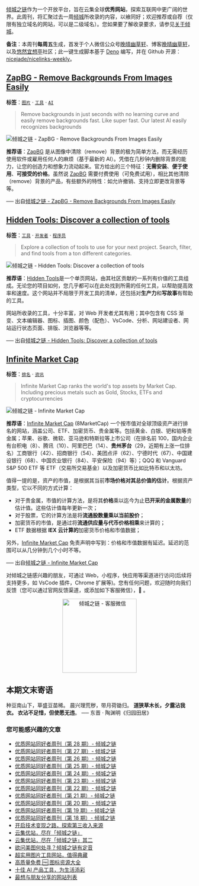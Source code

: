 [倾城之链](https://nicelinks.site/?utm_source=weekly)作为一个开放平台，旨在云集全球**优秀网站**，探索互联网中更广阔的世界。此周刊，将汇聚过去一周[倾城](https://nicelinks.site/?utm_source=weekly)所收录的内容，以飨同好；欢迎推荐或自荐（仅限有独立域名的网站，可以是二级域名）。您如果要了解收录要求，请参见[关于倾城](https://nicelinks.site/about?utm_source=weekly)。

**备注**：本周刊**每周五**生成，首发于个人微信公众号[晚晴幽草轩](https://mp.weixin.qq.com/mp/appmsgalbum?__biz=MzI5MDIwMzM2Mg==&action=getalbum&album_id=1530765143352082433&scene=173&from_msgid=2650641087&from_itemidx=1&count=3#wechat_redirect)、博客[晚晴幽草轩](https://www.jeffjade.com)，以及[悠然宜想亭](https://forum.lovejade.cn/)社区；此一键生成脚本基于 [Deno](https://nicelinks.site/post/602d30aad099ff5688618591) 编写，并在 Github 开源：[nicejade/nicelinks-weekly](https://github.com/nicejade/nicelinks-weekly)。

## [ZapBG - Remove Backgrounds From Images Easily](https://nicelinks.site/post/613a0f78442320788c733fc5)

**标签**：[`图片`](https://nicelinks.site/tags/图片) · [`工具`](https://nicelinks.site/tags/工具) · [`AI`](https://nicelinks.site/tags/AI)

>Remove backgrounds in just seconds with no learning curve and easily remove backgrounds fast. Like super fast. Our latest AI easily recognizes backgrounds

![倾城之链 - ZapBG - Remove Backgrounds From Images Easily](https://oss.nicelinks.site/www.zapbg.com.png?x-oss-process=style/png2jpg)

**推荐语**：[ZapBG](https://nicelinks.site/redirect?url=https://www.zapbg.com/) 是从图像中清除（remove）背景的极为简单方法，而无需经历使用软件或雇用任何人的麻烦（基于最新的 AI）。凭借在几秒钟内删除背景的能力，让您的创造力和想象力流动起来。官方给出的三个特征：**无需安装**、**便于使用**、**可接受的价格**。虽然说 [ZapBG](https://nicelinks.site/redirect?url=https://www.zapbg.com/) 需要付费使用（可免费试用），相比其他清除（remove）背景的产品，有些额外的特性：如允许撤销、支持立即更改背景等等。


── 出自[倾城之链 - ZapBG - Remove Backgrounds From Images Easily](https://nicelinks.site/post/613a0f78442320788c733fc5)

## [Hidden Tools: Discover a collection of tools](https://nicelinks.site/post/613996f8442320788c733fc3)

**标签**：[`工具`](https://nicelinks.site/tags/工具) · [`开发者`](https://nicelinks.site/tags/开发者) · [`程序员`](https://nicelinks.site/tags/程序员)

>Explore a collection of tools to use for your next project. Search, filter, and find tools from a ton different categories.

![倾城之链 - Hidden Tools: Discover a collection of tools](https://oss.nicelinks.site/hiddentools.dev.png?x-oss-process=style/png2jpg)

**推荐语**：[Hidden Tools](https://nicelinks.site/redirect?url=https://hiddentools.dev/)是一个单页网站，由其社区贡献的一系列有价值的工具组成。无论您的项目如何，您几乎都可以在此处找到所需的任何工具，以帮助提高效率和速度。这个网站并不局限于开发工具的清单，还包括对**生产力**和**写故事**有帮助的工具。

网站所收录的工具，十分丰富，对 Web 开发者尤其有用；其中包含有 CSS 渐变、文本编辑器、图标、插图、颜色（配色）、VsCode、分析、网站建设者、网站运行状态页面、排版、浏览器等等。

── 出自[倾城之链 - Hidden Tools: Discover a collection of tools](https://nicelinks.site/post/613996f8442320788c733fc3)

## [Infinite Market Cap](https://nicelinks.site/post/6137589e442320788c733fc1)

**标签**：[`排名`](https://nicelinks.site/tags/排名) · [`资讯`](https://nicelinks.site/tags/资讯)

>Infinite Market Cap ranks the world's top assets by Market Cap. Including precious metals such as Gold, Stocks, ETFs and cryptocurrencies

![倾城之链 - Infinite Market Cap](https://oss.nicelinks.site/8marketcap.com.png?x-oss-process=style/png2jpg)

**推荐语**：[Infinite Market Cap](https://nicelinks.site/redirect?url=https://8marketcap.com/) (8MarketCap) 一个按市值对全球顶级资产进行排名的网站，涵盖公司、ETF、加密货币、贵金属等。包括黄金、白银、钯和铂等贵金属；苹果、谷歌、微软、亚马逊和特斯拉等上市公司（在排名前 100，国内企业有台积电（8）、腾讯（10）、阿里巴巴（14）、**贵州茅台**（29，近期有上涨一位排名）工商银行（42）、招商银行（54）、美团点评（62）、宁德时代（67）、中国建设银行（68）、中国农业银行（84）、平安保险（94）等）；QQQ 和 Vanguard S&P 500 ETF 等 ETF（交易所交易基金）以及加密货币比如比特币和以太坊。

值得一提的是，资产的市值，是根据其当前**市场价格对其总价值的估计**。根据资产类型，它以不同的方式计算：

* 对于贵金属，市值的计算方法，是将其**价格**乘以迄今为止**已开采的金属数量**的估计值。这些估计值每年更新一次；
* 对于股票，它的计算方法是将**流通股数量乘以当前股价**；
* 加密货币的市值，是通过将**流通供应量与代币价格相乘**来计算的；
* ETF 数据根据 **IEX 云计算的**加密货币价格和市值数据；

另外，[Infinite Market Cap](https://nicelinks.site/redirect?url=https://8marketcap.com/) 免责声明中写到：价格和市值数据有延迟。延迟的范围可以从几分钟到几个小时不等。

── 出自[倾城之链 - Infinite Market Cap](https://nicelinks.site/post/6137589e442320788c733fc1)

对倾城之链感兴趣的朋友，可通过 Web，小程序，快应用等渠道进行访问(后续将支持更多，如 VsCode 插件，Chrome 扩展等)。您有任何问题，欢迎随时向我们反馈（您可以通过官网反馈渠道，或添加如下客服微信），🤲 。

<div align="center"><img src="https://image.nicelinks.site/%E5%80%BE%E5%9F%8E%E4%B9%8B%E9%93%BE-%E5%BE%AE%E4%BF%A1-mini.jpeg" style="width: 200px;min-width: 200px;" alt="倾城之链 - 客服微信"></div>

## 本期文末寄语

种豆南山下，草盛豆苗稀。
晨兴理荒秽，带月荷锄归。
**道狭草木长，夕露沾我衣。
衣沾不足惜，但使愿无违**。
── 东晋 · 陶渊明《归园田居》

### 您可能感兴趣的文章

- [优质网站同好者周刊（第 28 期）- 倾城之链](https://www.jeffjade.com/2021/08/26/214-nicelinks-weekly-028/)
- [优质网站同好者周刊（第 27 期）- 倾城之链](https://www.jeffjade.com/2021/08/19/213-nicelinks-weekly-027/)
- [优质网站同好者周刊（第 26 期）- 倾城之链](https://forum.lovejade.cn/d/82-26)
- [优质网站同好者周刊（第 25 期）- 倾城之链](https://www.jeffjade.com/2021/08/05/211-nicelinks-weekly-025/)
- [优质网站同好者周刊（第 24 期）- 倾城之链](https://www.jeffjade.com/2021/07/29/210-nicelinks-weekly-024/)
- [优质网站同好者周刊（第 23 期）- 倾城之链](https://www.jeffjade.com/2021/07/23/209-nicelinks-weekly-023/)
- [优质网站同好者周刊（第 22 期）- 倾城之链](https://www.jeffjade.com/2021/07/08/207-nicelinks-weekly-021/)
- [优质网站同好者周刊（第 21 期）- 倾城之链](https://www.jeffjade.com/2021/07/08/207-nicelinks-weekly-021/)
- [优质网站同好者周刊（第 20 期）- 倾城之链](https://www.jeffjade.com/2021/07/01/206-nicelinks-weekly-020/)
- [优质网站同好者周刊（第 19 期）- 倾城之链](https://www.jeffjade.com/2021/06/24/205-nicelinks-weekly-019/)
- [优质网站同好者周刊（第 18 期）- 倾城之链](https://www.jeffjade.com/2021/06/17/204-nicelinks-weekly-018/)
- [开启技术变现之路，探索第三收入来源](https://www.jeffjade.com/2020/11/17/173-talk-about-nice-links/)
- [云集优站，尽在「倾城之链」](https://www.jeffjade.com/2017/12/31/136-talk-about-nicelinks-site/)
- [云集优站，尽在「倾城之链」其二](https://www.jeffjade.com/2018/12/23/146-talk-about-nice-links/)
- [欲问美图何处寻？倾城之链有定音](https://www.jeffjade.com/2019/02/17/151-aweome-beautiful-picture-website-list/ '欲问美图何处寻？倾城之链有定音')
- [超实用图片工具网站，值得典藏](https://www.jeffjade.com/2020/07/27/165-aweome-picture-tool-website-list/)
- [高质量免费 🆓 图标资源大全](https://www.jeffjade.com/2020/09/11/169-high-quality-free-icon-resource-collection/)
- [十佳 AI 产品工具，为生活添彩](https://www.jeffjade.com/2020/09/23/170-list-of-top-20-ai-product-tools/)
- [最想与朋友分享的网站列表](https://www.jeffjade.com/2020/09/01/168-list-of-websites-i-most-want-to-share-with-my-friends/)